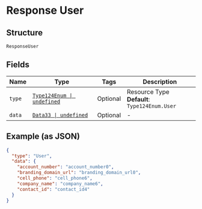 
# Response User

## Structure

`ResponseUser`

## Fields

| Name | Type | Tags | Description |
|  --- | --- | --- | --- |
| `type` | [`Type124Enum \| undefined`](../../doc/models/type-124-enum.md) | Optional | Resource Type<br>**Default**: `Type124Enum.User` |
| `data` | [`Data33 \| undefined`](../../doc/models/data-33.md) | Optional | - |

## Example (as JSON)

```json
{
  "type": "User",
  "data": {
    "account_number": "account_number0",
    "branding_domain_url": "branding_domain_url0",
    "cell_phone": "cell_phone6",
    "company_name": "company_name6",
    "contact_id": "contact_id4"
  }
}
```

